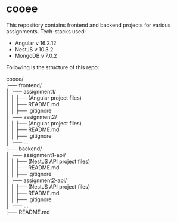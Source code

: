 # cooee


This repository contains frontend and backend projects for various assignments.
Tech-stacks used:
- Angular   v   16.2.12
- NestJS    v   10.3.2
- MongoDB   v   7.0.2

Following is the structure of this repo:

cooee/  
├── frontend/  
│   ├── assignment1/  
│   │   ├── (Angular project files)  
│   │   ├── README.md  
│   │   ├── .gitignore  
│   ├── assignment2/  
│   │   ├── (Angular project files)  
│   │   ├── README.md  
│   │   ├── .gitignore  
│   └── ...  
├── backend/  
│   ├── assignment1-api/  
│   │   ├── (NestJS API project files)  
│   │   ├── README.md  
│   │   ├── .gitignore  
│   ├── assignment2-api/  
│   │   ├── (NestJS API project files)  
│   │   ├── README.md  
│   │   ├── .gitignore  
│   └── ...  
├── README.md  
